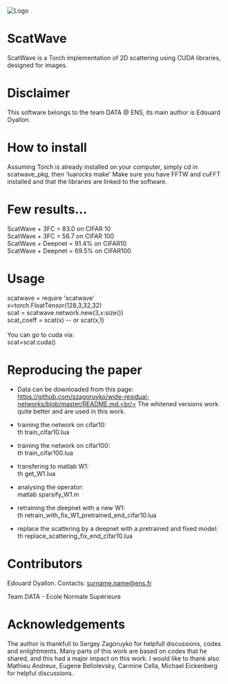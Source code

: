 ![Logo](https://github.com/edouardoyallon/scatwave/blob/master/logo.png)

# ScatWave

ScatWave is a Torch implementation of 2D scattering using CUDA libraries, designed for images.

# Disclaimer 

This software belongs to the team DATA @ ENS, its main author is Edouard Oyallon.

# How to install

Assuming Torch is already installed on your computer, simply cd in scatwave_pkg, then 'luarocks make'
Make sure you have FFTW and cuFFT installed and that the libraries are linked to the software.

# Few results...

ScatWave + 3FC = 83.0 on CIFAR 10<br/>
ScatWave + 3FC = 56.7 on CIFAR 100<br/>
ScatWave + Deepnet = 91.4% on CIFAR10<br/>
ScatWave + Deepnet = 69.5% on CIFAR100<br/>

# Usage

scatwave = require 'scatwave'<br/>
x=torch.FloatTensor(128,3,32,32)<br/>
scat = scatwave.network.new(3,x:size())<br/>
scat_coeff = scat(x) -- or scat(x,1)<br/>
<br/>
You can go to cuda via:<br/>
scat=scat:cuda()<br/>

# Reproducing the paper

- Data can be downloaded from this page: https://github.com/szagoruyko/wide-residual-networks/blob/master/README.md.<br/>
The whitened versions work quite better and are used in this work.

- training the network on cifar10:<br/>
th train_cifar10.lua

- training the network on cifar100:<br/>
th train_cifar100.lua

- transfering to matlab W1:<br/>
th get_W1.lua

- analysing the operator:<br/>
matlab sparsify_W1.m

- retraining the deepnet with a new W1:<br/>
th retrain_with_fix_W1_pretrained_end_cifar10.lua

- replace the scattering by a deepnet with a pretrained and fixed model:<br/>
th replace_scattering_fix_end_cifar10.lua

# Contributors

Edouard Oyallon. Contacts: surname.name@ens.fr

Team DATA - Ecole Normale Supérieure

# Acknowledgements

The author is thankfull to Sergey Zagoruyko for helpfull discussions, codes and enlightments. Many parts of this work are based on codes that he shared, and this had a major impact on this work. I would like to thank also Mathieu Andreux, Eugene Bellolevsky, Carmine Cella, Michael Eickenberg for helpful discussions.
